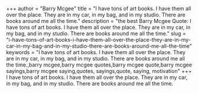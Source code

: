 +++
author = "Barry Mcgee"
title = "I have tons of art books. I have them all over the place. They are in my car, in my bag, and in my studio. There are books around me all the time."
description = "the best Barry Mcgee Quote: I have tons of art books. I have them all over the place. They are in my car, in my bag, and in my studio. There are books around me all the time."
slug = "i-have-tons-of-art-books-i-have-them-all-over-the-place-they-are-in-my-car-in-my-bag-and-in-my-studio-there-are-books-around-me-all-the-time"
keywords = "I have tons of art books. I have them all over the place. They are in my car, in my bag, and in my studio. There are books around me all the time.,barry mcgee,barry mcgee quotes,barry mcgee quote,barry mcgee sayings,barry mcgee saying,quotes, sayings,quote, saying, motivation"
+++
I have tons of art books. I have them all over the place. They are in my car, in my bag, and in my studio. There are books around me all the time.
